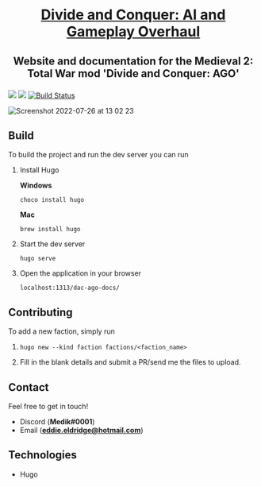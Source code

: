 
<h1 align="center">
  <br>
  <a href="https://eddieeldridge.github.io/dac-ago-docs/">Divide and Conquer: AI and Gameplay Overhaul</a>
</h1>

<h2 align="center">
  <p>Website and documentation for the Medieval 2: Total War mod 'Divide and Conquer: AGO'</p>
</h1>

![](https://img.shields.io/github/commit-activity/w/EddieEldridge/dac-ago-docs?style=for-the-badge)
![](https://img.shields.io/github/issues/EddieEldridge/dac-ago-docs?style=for-the-badge)
[![Build Status](https://img.shields.io/discord/713369537948549191?style=for-the-badge)](https://discord.gg/zygvJ64Q83)

![Screenshot 2022-07-26 at 13 02 23](https://user-images.githubusercontent.com/22448079/181001975-d3730b6b-37fa-416f-a29f-4090dd2d31bf.png)


## Build

To build the project and run the dev server you can run

1. Install Hugo

    **Windows**

    ```choco install hugo```

    **Mac**

    ```brew install hugo```

2. Start the dev server

    ```hugo serve```

3. Open the application in your browser

    ```localhost:1313/dac-ago-docs/```

## Contributing

To add a new faction, simply run

1. `hugo new --kind faction factions/<faction_name>`

2. Fill in the blank details and submit a PR/send me the files to upload.

## Contact

 Feel free to get in touch!

- Discord (**Medik#0001**)
- Email (**eddie.eldridge@hotmail.com**)

## Technologies

- Hugo
